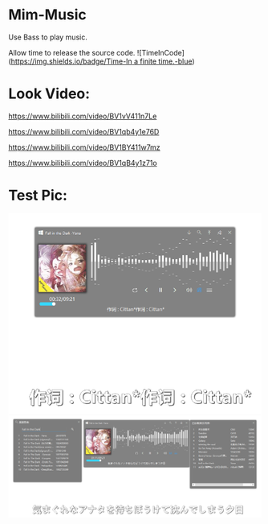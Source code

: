 # Mim-Music
Use Bass to play music.

Allow time to release the source code.
![TimeInCode]([https://img.shields.io/badge/Time-In a finite time.-blue](https://img.shields.io/badge/Time-In%20a%20finite%20time.-blue))

# Look Video:
https://www.bilibili.com/video/BV1vV411n7Le

https://www.bilibili.com/video/BV1qb4y1e76D

https://www.bilibili.com/video/BV1BY411w7mz

https://www.bilibili.com/video/BV1qB4y1z71o

# Test Pic:
![TestImg01](/TestImg/Test01.png)
![TestImg02](/TestImg/Test02.png)

